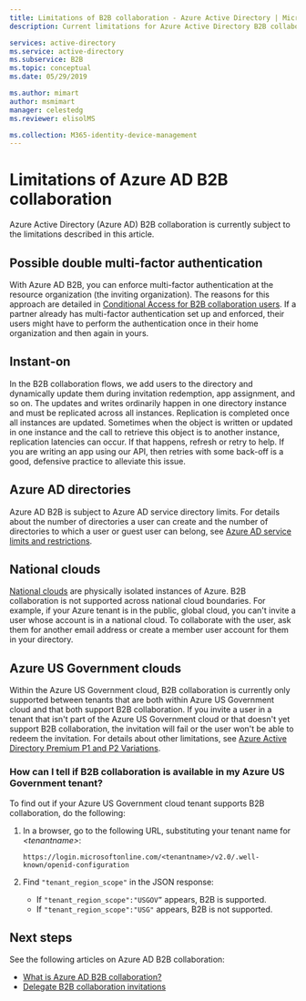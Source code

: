 ```yaml
---
title: Limitations of B2B collaboration - Azure Active Directory | Microsoft Docs
description: Current limitations for Azure Active Directory B2B collaboration

services: active-directory
ms.service: active-directory
ms.subservice: B2B
ms.topic: conceptual
ms.date: 05/29/2019

ms.author: mimart
author: msmimart
manager: celestedg
ms.reviewer: elisolMS

ms.collection: M365-identity-device-management
---
```


# Limitations of Azure AD B2B collaboration
Azure Active Directory (Azure AD) B2B collaboration is currently subject to the limitations described in this article.

## Possible double multi-factor authentication
With Azure AD B2B, you can enforce multi-factor authentication at the resource organization (the inviting organization). The reasons for this approach are detailed in [Conditional Access for B2B collaboration users](conditional-access.md). If a partner already has multi-factor authentication set up and enforced, their users might have to perform the authentication once in their home organization and then again in yours.

## Instant-on
In the B2B collaboration flows, we add users to the directory and dynamically update them during invitation redemption, app assignment, and so on. The updates and writes ordinarily happen in one directory instance and must be replicated across all instances. Replication is completed once all instances are updated. Sometimes when the object is written or updated in one instance and the call to retrieve this object is to another instance, replication latencies can occur. If that happens, refresh or retry to help. If you are writing an app using our API, then retries with some back-off is a good, defensive practice to alleviate this issue.

## Azure AD directories
Azure AD B2B is subject to Azure AD service directory limits. For details about the number of directories a user can create and the number of directories to which a user or guest user can belong, see [Azure AD service limits and restrictions](https://docs.microsoft.com/azure/active-directory/users-groups-roles/directory-service-limits-restrictions).

## National clouds
[National clouds](https://docs.microsoft.com/azure/active-directory/develop/authentication-national-cloud) are physically isolated instances of Azure. B2B collaboration is not supported across national cloud boundaries. For example, if your Azure tenant is in the public, global cloud, you can't invite a user whose account is in a national cloud. To collaborate with the user, ask them for another email address or create a member user account for them in your directory.

## Azure US Government clouds
Within the Azure US Government cloud, B2B collaboration is currently only supported between tenants that are both within Azure US Government cloud and that both support B2B collaboration. If you invite a user in a tenant that isn't part of the Azure US Government cloud or that doesn't yet support B2B collaboration, the invitation will fail or the user won't be able to redeem the invitation. For details about other limitations, see [Azure Active Directory Premium P1 and P2 Variations](https://docs.microsoft.com/azure/azure-government/documentation-government-services-securityandidentity#azure-active-directory-premium-p1-and-p2).

### How can I tell if B2B collaboration is available in my Azure US Government tenant?
To find out if your Azure US Government cloud tenant supports B2B collaboration, do the following:

1. In a browser, go to the following URL, substituting your tenant name for *&lt;tenantname&gt;*:

   `https://login.microsoftonline.com/<tenantname>/v2.0/.well-known/openid-configuration`

2. Find `"tenant_region_scope"` in the JSON response:

   - If `"tenant_region_scope":"USGOV”` appears, B2B is supported.
   - If `"tenant_region_scope":"USG"` appears, B2B is not supported.

## Next steps

See the following articles on Azure AD B2B collaboration:

- [What is Azure AD B2B collaboration?](what-is-b2b.md)
- [Delegate B2B collaboration invitations](delegate-invitations.md)

